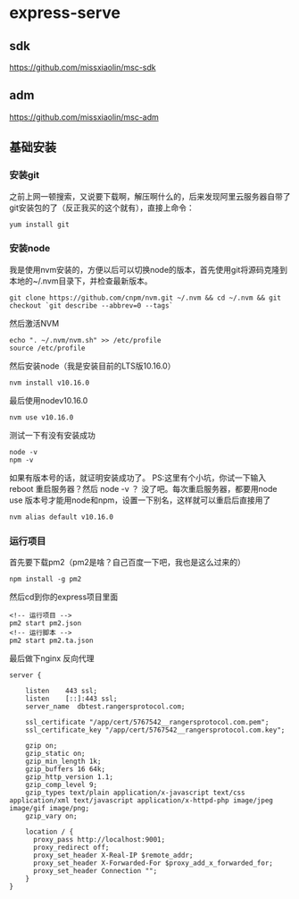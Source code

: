 # express-serve

## sdk

https://github.com/missxiaolin/msc-sdk

## adm

https://github.com/missxiaolin/msc-adm

## 基础安装

### 安装git

之前上网一顿搜索，又说要下载啊，解压啊什么的，后来发现阿里云服务器自带了git安装包的了（反正我买的这个就有），直接上命令：

~~~
yum install git
~~~

### 安装node

我是使用nvm安装的，方便以后可以切换node的版本，首先使用git将源码克隆到本地的~/.nvm目录下，并检查最新版本。

~~~
git clone https://github.com/cnpm/nvm.git ~/.nvm && cd ~/.nvm && git checkout `git describe --abbrev=0 --tags`
~~~

然后激活NVM

~~~
echo ". ~/.nvm/nvm.sh" >> /etc/profile
source /etc/profile
~~~

然后安装node（我是安装目前的LTS版10.16.0）

~~~
nvm install v10.16.0
~~~

最后使用nodev10.16.0

~~~
nvm use v10.16.0
~~~

测试一下有没有安装成功

~~~
node -v
npm -v
~~~

如果有版本号的话，就证明安装成功了。
PS:这里有个小坑，你试一下输入 reboot 重启服务器？然后 node -v ？ 没了吧。每次重启服务器，都要用node use 版本号才能用node和npm，设置一下别名，这样就可以重启后直接用了

~~~
nvm alias default v10.16.0
~~~

### 运行项目

首先要下载pm2（pm2是啥？自己百度一下吧，我也是这么过来的）

```
npm install -g pm2
```

然后cd到你的express项目里面

~~~
<!-- 运行项目 -->
pm2 start pm2.json
<!-- 运行脚本 -->
pm2 start pm2.ta.json
~~~

最后做下nginx 反向代理

~~~
server {

    listen    443 ssl;
    listen    [::]:443 ssl;
    server_name  dbtest.rangersprotocol.com;

    ssl_certificate "/app/cert/5767542__rangersprotocol.com.pem";
    ssl_certificate_key "/app/cert/5767542__rangersprotocol.com.key";

    gzip on;
    gzip_static on;
    gzip_min_length 1k;
    gzip_buffers 16 64k;
    gzip_http_version 1.1;
    gzip_comp_level 9;
    gzip_types text/plain application/x-javascript text/css application/xml text/javascript application/x-httpd-php image/jpeg image/gif image/png;
    gzip_vary on;

    location / {
      proxy_pass http://localhost:9001;
      proxy_redirect off;
      proxy_set_header X-Real-IP $remote_addr;
      proxy_set_header X-Forwarded-For $proxy_add_x_forwarded_for;
      proxy_set_header Connection "";
    }
}
~~~